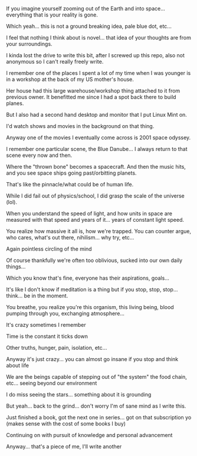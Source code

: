 If you imagine yourself zooming out of the Earth and into space... everything that is your reality is gone.

Which yeah... this is not a ground breaking idea, pale blue dot, etc...

I feel that nothing I think about is novel... that idea of your thoughts are from your surroundings.

I kinda lost the drive to write this bit, after I screwed up this repo, also not anonymous so I can't really freely write.

I remember one of the places I spent a lot of my time when I was younger is in a workshop at the back of my US mother's house.

Her house had this large warehouse/workshop thing attached to it from previous owner. It benefitted me since I had a spot back there to build planes.

But I also had a second hand desktop and monitor that I put Linux Mint on.

I'd watch shows and movies in the background on that thing.

Anyway one of the movies I eventually come across is 2001 space odyssey.

I remember one particular scene, the Blue Danube... I always return to that scene every now and then.

Where the "thrown bone" becomes a spacecraft. And then the music hits, and you see space ships going past/orbitting planets.

That's like the pinnacle/what could be of human life.

While I did fail out of physics/school, I did grasp the scale of the universe (lol).

When you understand the speed of light, and how units in space are measured with that speed and years of it... years of constant light speed.

You realize how massive it all is, how we're trapped. You can counter argue, who cares, what's out there, nihilism... why try, etc...

Again pointless circling of the mind

Of course thankfully we're often too oblivious, sucked into our own daily things...

Which you know that's fine, everyone has their aspirations, goals...

It's like I don't know if meditation is a thing but if you stop, stop, stop... think... be in the moment.

You breathe, you realize you're this organism, this living being, blood pumping through you, exchanging atmosphere...

It's crazy sometimes I remember

Time is the constant it ticks down

Other truths, hunger, pain, isolation, etc...

Anyway it's just crazy... you can almost go insane if you stop and think about life

We are the beings capable of stepping out of "the system" the food chain, etc... seeing beyond our environment

I do miss seeing the stars... something about it is grounding

But yeah... back to the grind... don't worry I'm of sane mind as I write this.

Just finished a book, got the next one in series... got on that subscription yo (makes sense with the cost of some books I buy)

Continuing on with pursuit of knowledge and personal advancement

Anyway... that's a piece of me, I'll write another